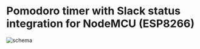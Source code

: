# Pomodoro timer with Slack status integration for NodeMCU (ESP8266)

![schema](https://github.com/jmlweb/raw/master/schema.svg "Schema")
